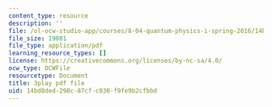 ```yaml
---
content_type: resource
description: ''
file: /ol-ocw-studio-app/courses/8-04-quantum-physics-i-spring-2016/14bd8ded298c87cfc030f9fe9b2cfbbd_2EV1vJAAo8M.pdf
file_size: 19081
file_type: application/pdf
learning_resource_types: []
license: https://creativecommons.org/licenses/by-nc-sa/4.0/
ocw_type: OCWFile
resourcetype: Document
title: 3play pdf file
uid: 14bd8ded-298c-87cf-c030-f9fe9b2cfbbd
---
```

